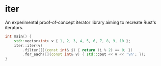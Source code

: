 # iter
An experimental proof-of-concept iterator library aiming to recreate Rust's iterators.


```cpp
int main() {
    std::vector<int> v { 1, 2, 3, 4, 5, 6, 7, 8, 9, 10 };
    iter::iter(v) 
        .filter([](const int& i) { return (i % 2) == 0; })
        .for_each([](const int& v) { std::cout << v << '\n'; });
}
```
